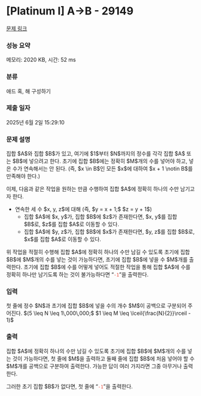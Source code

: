 # [Platinum I] A→B - 29149 

[문제 링크](https://www.acmicpc.net/problem/29149) 

### 성능 요약

메모리: 2020 KB, 시간: 52 ms

### 분류

애드 혹, 해 구성하기

### 제출 일자

2025년 6월 2일 15:29:10

### 문제 설명

<p>집합 $A$와 집합 $B$가 있고, 여기에 $1$부터 $N$까지의 정수를 각각 집합 $A$ 또는 $B$에 넣으려고 한다. 초기에 집합 $B$에는 정확히 $M$개의 수를 넣어야 하고, 넣은 수가 연속해서는 안 된다. (즉, $x \in B$인 모든 $x$에 대하여 $x + 1 \notin B$를 만족해야 한다.)</p>

<p>이제, 다음과 같은 작업을 원하는 만큼 수행하여 집합 $A$에 정확히 하나의 수만 남기고자 한다.</p>

<ul>
	<li>연속한 세 수 $x, y, z$에 대해 (즉, $y = x + 1;$ $z = y + 1$)
	<ul>
		<li>집합 $A$에 $x, y$가, 집합 $B$에 $z$가 존재한다면, $x, y$를 집합 $B$로, $z$를 집합 $A$로 이동할 수 있다. </li>
		<li>집합 $A$에 $y, z$가, 집합 $B$에 $x$가 존재한다면, $y, z$를 집합 $B$로, $x$를 집합 $A$로 이동할 수 있다.</li>
	</ul>
	</li>
</ul>

<p>위 작업을 적절히 수행해 집합 $A$에 정확히 하나의 수만 남길 수 있도록 초기에 집합 $B$에 $M$개의 수를 넣는 것이 가능하다면, 초기에 집합 $B$에 넣을 수 $M$개를 출력한다. 초기에 집합 $B$에 수를 어떻게 넣어도 적절한 작업을 통해 집합 $A$에 수를 정확히 하나만 남기도록 하는 것이 불가능하다면 “<span style="color:#e74c3c;"><code>-1</code></span>”을 출력한다.</p>

### 입력 

 <p>첫 줄에 정수 $N$과 초기에 집합 $B$에 넣을 수의 개수 $M$이 공백으로 구분되어 주어진다. $(5 \leq N \leq 1\,000\,000;$ $1 \leq M \leq \lceil{\frac{N}{2}}\rceil - 1)$</p>

### 출력 

 <p>집합 $A$에 정확히 하나의 수만 남길 수 있도록 초기에 집합 $B$에 $M$개의 수를 넣는 것이 가능하다면, 첫 줄에 $M$을 출력하고 둘째 줄에 집합 $B$에 처음 넣어야 할 수 $M$개를 공백으로 구분하여 출력한다. 가능한 답이 여러 가지라면 그중 아무거나 출력한다.</p>

<p>그러한 초기 집합 $B$가 없다면, 첫 줄에 “<span style="color:#e74c3c;"><code>-1</code></span>”을 출력한다.</p>

